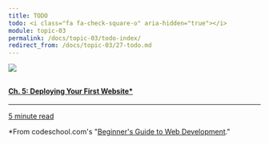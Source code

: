 ```yaml
---
title: TODO
todo: <i class="fa fa-check-square-o" aria-hidden="true"></i>
module: topic-03
permalink: /docs/topic-03/todo-index/
redirect_from: /docs/topic-03/27-todo.md
---
```


<div class="row text-center">
    <div class="col-lg-4">
        <div class="bs-component">
          <div class="list-group">
              <a href="https://www.codeschool.com/beginners-guide-to-web-development/deploying-your-first-website" target="_blank" class="list-group-item">
                <img src="../img/hw-icon-codeschool-ch5.svg" style="max-height: 100px; margin: auto; margin-bottom: 10px;" />
                <h4 class="list-group-item-heading">Ch. 5: Deploying Your First Website*</h4>
                <hr>
                <p class="list-group-item-text"><i class="fa fa-clock-o" aria-hidden="true"></i> 5 minute read</p>
              </a>
          </div>
        </div>
      </div>
</div>

*From codeschool.com's "[Beginner's Guide to Web Development](https://www.codeschool.com/beginners-guide-to-web-development)."
